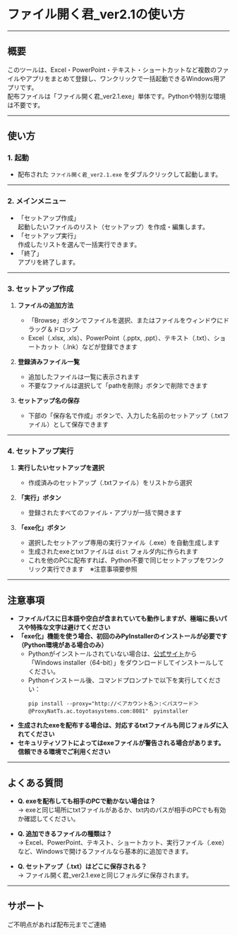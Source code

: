 # ファイル開く君_ver2.1の使い方

---

## 概要

このツールは、Excel・PowerPoint・テキスト・ショートカットなど複数のファイルやアプリをまとめて登録し、ワンクリックで一括起動できるWindows用アプリです。  
配布ファイルは「ファイル開く君_ver2.1.exe」単体です。Pythonや特別な環境は不要です。

---

## 使い方

### 1. 起動

- 配布された `ファイル開く君_ver2.1.exe` をダブルクリックして起動します。

---

### 2. メインメニュー

- 「セットアップ作成」  
  起動したいファイルのリスト（セットアップ）を作成・編集します。
- 「セットアップ実行」  
  作成したリストを選んで一括実行できます。
- 「終了」  
  アプリを終了します。

---

### 3. セットアップ作成

1. **ファイルの追加方法**
    - 「Browse」ボタンでファイルを選択、またはファイルをウィンドウにドラッグ＆ドロップ
    - Excel（.xlsx, .xls）、PowerPoint（.pptx, .ppt）、テキスト（.txt）、ショートカット（.lnk）などが登録できます

2. **登録済みファイル一覧**
    - 追加したファイルは一覧に表示されます
    - 不要なファイルは選択して「pathを削除」ボタンで削除できます

3. **セットアップ名の保存**
    - 下部の「保存名で作成」ボタンで、入力した名前のセットアップ（.txtファイル）として保存できます

---

### 4. セットアップ実行

1. **実行したいセットアップを選択**
    - 作成済みのセットアップ（.txtファイル）をリストから選択

2. **「実行」ボタン**
    - 登録されたすべてのファイル・アプリが一括で開きます

3. **「exe化」ボタン**
    - 選択したセットアップ専用の実行ファイル（.exe）を自動生成します
    - 生成されたexeとtxtファイルは `dist` フォルダ内に作られます
    - これを他のPCに配布すれば、Python不要で同じセットアップをワンクリック実行できます　※注意事項要参照

---

## 注意事項

- **ファイルパスに日本語や空白が含まれていても動作しますが、極端に長いパスや特殊な文字は避けてください**
- **「exe化」機能を使う場合、初回のみPyInstallerのインストールが必要です（Python環境がある場合のみ）**
    - Pythonがインストールされていない場合は、[公式サイト](https://www.python.org/downloads/windows/)から「Windows installer（64-bit）」をダウンロードしてインストールしてください。
    - Pythonインストール後、コマンドプロンプトで以下を実行してください：
      ```
      pip install --proxy="http://＜アカウント名＞:＜パスワード＞@ProxyNatTs.ac.toyotasystems.com:8081"　pyinstaller
      ```
- **生成されたexeを配布する場合は、対応するtxtファイルも同じフォルダに入れてください**
- **セキュリティソフトによってはexeファイルが警告される場合があります。信頼できる環境でご利用ください**

---

## よくある質問

- **Q. exeを配布しても相手のPCで動かない場合は？**  
  → exeと同じ場所にtxtファイルがあるか、txt内のパスが相手のPCでも有効か確認してください。

- **Q. 追加できるファイルの種類は？**  
  → Excel、PowerPoint、テキスト、ショートカット、実行ファイル（.exe）など、Windowsで開けるファイルなら基本的に追加できます。

- **Q. セットアップ（.txt）はどこに保存される？**  
  → ファイル開く君_ver2.1.exeと同じフォルダに保存されます。

---

## サポート

ご不明点があれば配布元までご連絡
